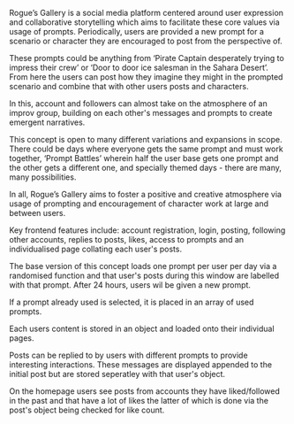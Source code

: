 Rogue’s Gallery is a social media platform centered around user expression and collaborative storytelling which aims to facilitate these core values via usage of prompts. Periodically, users are provided a new prompt for a scenario or character they are encouraged to post from the perspective of.

These prompts could be anything from ‘Pirate Captain desperately trying to impress their crew’ or ‘Door to door ice salesman in the Sahara Desert’. From here the users can post how they imagine they might in the prompted scenario and combine that with other users posts and characters.

In this, account and followers can almost take on the atmosphere of an improv group, building on each other's messages and prompts to create emergent narratives.

This concept is open to many different variations and expansions in scope. There could be days where everyone gets the same prompt and must work together, ‘Prompt Battles’ wherein half the user base gets one prompt and the other gets a different one, and specially themed days - there are many, many possibilities.

In all, Rogue’s Gallery aims to foster a positive and creative atmosphere via usage of prompting and encouragement of character work at large and between users.

Key frontend features include: account registration, login, posting, following other accounts, replies to posts, likes, access to prompts and an individualised page collating each user's posts.

The base version of this concept loads one prompt per user per day via a randomised function and that user's posts during this window are labelled with that prompt. After 24 hours, users wil be given a new prompt.

If a prompt already used is selected, it is placed in an array of used prompts.

Each users content is stored in an object and loaded onto their individual pages.

Posts can be replied to by users with different prompts to provide interesting interactions. These messages are displayed appended to the initial post but are stored seperatley with that user's object.

On the homepage users see posts from accounts they have liked/followed in the past and that have a lot of likes the latter of which is done via the post's object being checked for like count.
